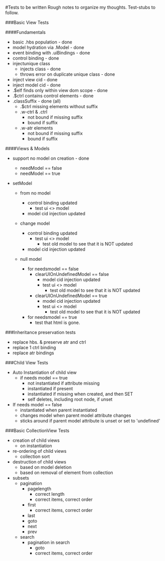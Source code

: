 #Tests to be written
Rough notes to organize my thoughts. Test-stubs to follow.

###Basic View Tests

####Fundamentals
* basic .hbs population - done
* model hydration via .Model - done
* event binding with .uiBindings   - done
* control binding - done
* injectunique class
    * injects class - done
    * throws error on duplicate unique class - done
* inject view cid - done
* inject model cid - done
* .$elf finds only within view dom scope - done
* .$ctrl contains control elements - done
* .classSuffix - done (all)
    * .$ctrl missing elements without suffix
    * .w-ctrl & .ctrl
        * not bound if missing suffix
        * bound if suffix
    * .w-atr elements
        * not bound if missing suffix
        * bound if suffix 
  
####Views & Models               
* support no model on creation - done
    * needModel == false
    * needModel == true
  
* setModel
    * from no model
        * control binding updated
            * test ui <> model
        * model cid injection updated
    * change model
        * control binding updated
            * test ui <> model
                * test old model to see that it is NOT updated
        * model cid injection updated
        
    * null model
        * for needsmodel == false
            * clearUIOnUndefinedModel == false
                * model cid injection updated
                * test ui <> model
                    * test old model to see that it is NOT updated
            * clearUIOnUndefinedModel == true
                * model cid injection updated
                * test ui <> model
                    * test old model to see that it is NOT updated
        * for needsmodel == true
            * test that html is gone.


###Inheritance preservation tests
* replace hbs. & preserve atr and ctrl
* replace 1 ctrl binding
* replace atr bindings

###Child View Tests
* Auto Instantiation of child view
    * if needs model == true
        * not instantiated if attribute missing
        * instantiated if present
        * instantiated if missing when created, and then SET
        * self deletes, including root node, if unset
* If needs model == false
    * instantiated when parent instantiated
    * changes model when parent model attribute changes
    * sticks around if parent model attribute is unset or set to 'undefined'

###Basic CollectionView Tests
* creation of child views
    * on instantiation
* re-ordering of child views 
    * collection sort
* destruction of child views 
    * based on model deletion
    * based on removal of element from collection
* subsets
    * pagination
        * pagelength
            * correct length
            * correct items, correct order
        * first
            * correct items, correct order
        * last
        * goto
        * next
        * prev
    * search
        * pagination in search
            * goto
            * correct items, correct order
